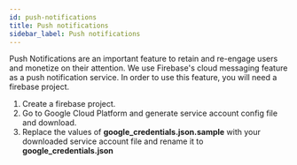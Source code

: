 ```yaml
---
id: push-notifications
title: Push notifications
sidebar_label: Push notifications
---
```

Push Notifications are an important feature to retain and re-engage users and monetize on their attention. We use Firebase's cloud messaging feature as a push notification service. In order to use this feature, you will need a firebase project.

1. Create a firebase project.
2. Go to Google Cloud Platform and generate service account config file and download.
3. Replace the values of **google_credentials.json.sample** with your downloaded service account file and rename it to **google_credentials.json**